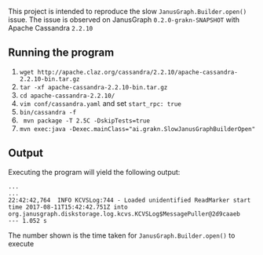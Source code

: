 This project is intended to reproduce the slow `JanusGraph.Builder.open()` issue. The issue is observed on JanusGraph `0.2.0-grakn-SNAPSHOT` with Apache Cassandra `2.2.10`

## Running the program
1. `wget http://apache.claz.org/cassandra/2.2.10/apache-cassandra-2.2.10-bin.tar.gz`
2. `tar -xf apache-cassandra-2.2.10-bin.tar.gz`
3. `cd apache-cassandra-2.2.10/`
4. `vim conf/cassandra.yaml` and set `start_rpc: true`
5. `bin/cassandra -f`
6. ` mvn package -T 2.5C -DskipTests=true`
7. `mvn exec:java -Dexec.mainClass="ai.grakn.SlowJanusGraphBuilderOpen"`

## Output
Executing the program will yield the following output:
```
...
...
22:42:42,764  INFO KCVSLog:744 - Loaded unidentified ReadMarker start time 2017-08-11T15:42:42.751Z into org.janusgraph.diskstorage.log.kcvs.KCVSLog$MessagePuller@2d9caaeb
--- 1.052 s

```
The number shown is the time taken for `JanusGraph.Builder.open()` to execute
